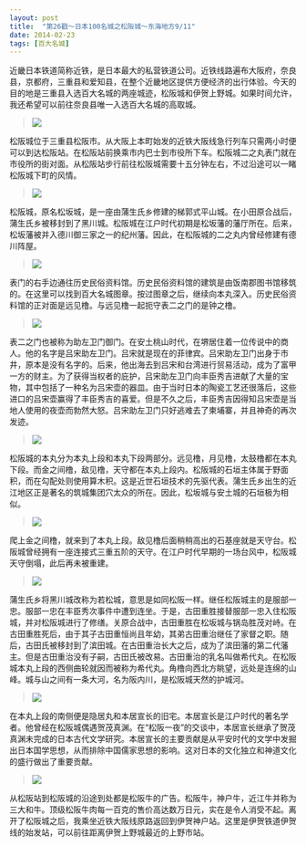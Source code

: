 ```yaml
---
layout: post
title:  "第26戳～日本100名城之松阪城～东海地方9/11"
date: 2014-02-23
tags: [百大名城]
---
```


近畿日本铁道简称近铁，是日本最大的私营铁道公司。近铁线路遍布大阪府，奈良县，京都府，三重县和爱知县，在整个近畿地区提供方便经济的出行体验。今天的目的地是三重县入选百大名城的两座城迹，松阪城和伊贺上野城。如果时间允许，我还希望可以前往奈良县唯一入选百大名城的高取城。

> <img src="{{ site.baseurl }}/assets/oshiro/048/matsusakajou-001.jpg">

松阪城位于三重县松阪市。从大阪上本町始发的近铁大阪线急行列车只需两小时便可以到达松阪站。在松阪站前换乘市内巴士到市役所下车。松阪城二之丸表门就在市役所的街对面。从松阪站步行前往松阪城需要十五分钟左右，不过沿途可以一睹松阪城下町的风情。

> <img src="{{ site.baseurl }}/assets/oshiro/048/matsusakajou-002.jpg">

松阪城，原名松坂城，是一座由蒲生氏乡修建的梯郭式平山城。在小田原合战后，蒲生氏乡被移封到了黑川城。松阪城在江户时代初期是松坂藩的藩厅所在。后来，松坂藩被并入德川御三家之一的纪州藩。因此，在松阪城的二之丸内曾经修建有德川阵屋。

> <img src="{{ site.baseurl }}/assets/oshiro/048/matsusakajou-003.jpg">

表门的右手边通往历史民俗资料馆。历史民俗资料馆的建筑是由饭南郡图书馆移筑的。在这里可以找到百大名城图章。按过图章之后，继续向本丸深入。历史民俗资料馆的正对面是远见橹。与远见橹一起扼守表二之门的是钟之橹。

> <img src="{{ site.baseurl }}/assets/oshiro/048/matsusakajou-004.jpg">

表二之门也被称为助左卫门御门。在安土桃山时代，在堺居住着一位传说中的商人。他的名字是吕宋助左卫门。吕宋就是现在的菲律宾。吕宋助左卫门出身于市井，原本是没有名字的。后来，他出海去到吕宋和台湾进行贸易活动，成为了富甲一方的财主。为了获得当权者的庇护，吕宋助左卫门向丰臣秀吉进献了大量的宝物，其中包括了一种名为吕宋壶的器皿。由于当时日本的陶瓷工艺还很落后，这些进口的吕宋壶赢得了丰臣秀吉的喜爱。但是不久之后，丰臣秀吉因得知吕宋壶是当地人使用的夜壶而勃然大怒。吕宋助左卫门只好逃难去了柬埔寨，并且神奇的再次发迹。

> <img src="{{ site.baseurl }}/assets/oshiro/048/matsusakajou-005.jpg">

松阪城的本丸分为本丸上段和本丸下段两部分。远见橹，月见橹，太鼓橹都在本丸下段。而金之间橹，敌见橹，天守都在本丸上段内。松阪城的石垣主体属于野面积，而在勾配处则使用算木积。这是近世石垣技术的先驱代表。蒲生氏乡出生的近江地区正是著名的筑城集团穴太众的所在。因此，松坂城与安土城的石垣极为相似。

> <img src="{{ site.baseurl }}/assets/oshiro/048/matsusakajou-006.jpg">

爬上金之间橹，就来到了本丸上段。敌见橹后面稍稍高出的石基座就是天守台。松阪城曾经拥有一座连接式三重五阶的天守。在江户时代早期的一场台风中，松阪城天守倒塌，此后再未被重建。

> <img src="{{ site.baseurl }}/assets/oshiro/048/matsusakajou-007.jpg">

蒲生氏乡将黑川城改称为若松城，意思是如同松阪一样。继任松阪城主的是服部一忠。服部一忠在丰臣秀次事件中遭到连坐。于是，古田重胜接替服部一忠入住松阪城，并对松阪城进行了修缮。关原合战中，古田重胜在松坂城与锅岛胜茂对峙。在古田重胜死后，由于其子古田重恒尚且年幼，其弟古田重治继任了家督之职。随后，古田氏被移封到了滨田城。在古田重治长大之后，成为了滨田藩的第二代藩主。但是古田重治没有子嗣，古田氏被改易。古田重治的乳名叫做希代丸。在松阪城本丸上段的西侧曲轮就因而被称为希代丸。角橹向西北方眺望，远处是连绵的山峰。城与山之间有一条大河，名为阪内川，是松阪城天然的护城河。

> <img src="{{ site.baseurl }}/assets/oshiro/048/matsusakajou-008.jpg">

在本丸上段的南侧便是隐居丸和本居宣长的旧宅。本居宣长是江户时代的著名学者。他曾经在松阪城偶遇贺茂真渊。在“松阪一夜”的交谈中，本居宣长继承了贺茂真渊未完成的日本古代文学研究。本居宣长的主要贡献是从平安时代的文学中发掘出日本国学思想，从而排除中国儒家思想的影响。这对日本的文化独立和神道文化的盛行做出了重要贡献。

> <img src="{{ site.baseurl }}/assets/oshiro/048/matsusakajou-009.jpg">

从松阪站到松阪城的沿途到处都是松阪牛的广告。松阪牛，神户牛，近江牛并称为三大和牛。顶级松阪牛肉每一百克的售价高达数万日元，实在是令人消受不起。离开了松阪城之后，我乘坐近铁大阪线原路返回到伊贺神户站。这里是伊贺铁道伊贺线的始发站，可以前往距离伊贺上野城最近的上野市站。
